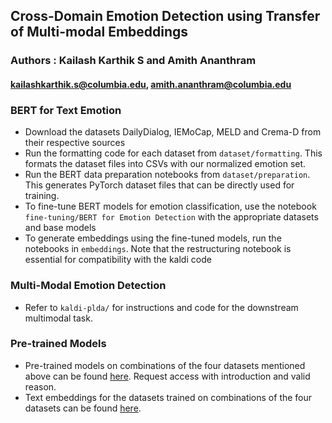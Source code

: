 ## Cross-Domain Emotion Detection using Transfer of Multi-modal Embeddings

### Authors : Kailash Karthik S and Amith Ananthram

#### kailashkarthik.s@columbia.edu, amith.ananthram@columbia.edu

### BERT for Text Emotion

* Download the datasets DailyDialog, IEMoCap, MELD and Crema-D from their respective sources
* Run the formatting code for each dataset from `dataset/formatting`. This formats the dataset files into CSVs with our normalized emotion set.
* Run the BERT data preparation notebooks from `dataset/preparation`. This generates PyTorch dataset files that can be directly used for training.
* To fine-tune BERT models for emotion classification, use the notebook `fine-tuning/BERT for Emotion Detection` with the appropriate datasets and base models
* To generate embeddings using the fine-tuned models, run the notebooks in `embeddings`. Note that the restructuring notebook is essential for compatibility with the kaldi code

### Multi-Modal Emotion Detection

* Refer to `kaldi-plda/` for instructions and code for the downstream multimodal task.

### Pre-trained Models

* Pre-trained models on combinations of the four datasets mentioned above can be found [here](https://drive.google.com/drive/folders/1XS6wpWurD9m6LO350DSY_G30qhJFhU25?usp=sharing). Request access with introduction and valid reason.
* Text embeddings for the datasets trained on combinations of the four datasets can be found [here](https://drive.google.com/drive/folders/1qETbB5XswS5edzhRFybcxr32W9EDuw_m?usp=sharing).